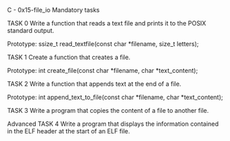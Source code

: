 C - 0x15-file_io
Mandatory tasks

TASK 0
Write a function that reads a text file and prints it to the POSIX standard output.

Prototype: ssize_t read_textfile(const char *filename,  size_t letters);

TASK 1
Create a function that creates a file.

Prototype: int create_file(const char *filename, char *text_content);

TASK 2
Write a function that appends text at the end of a file.

Prototype: int append_text_to_file(const char *filename, char *text_content);

TASK 3
Write a program that copies the content of a file to another file.

Advanced
TASK 4
Write a program that displays the information contained in the ELF header at the start of an ELF file.


